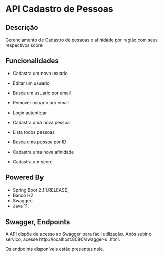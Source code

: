 # API Cadastro de Pessoas

## Descrição
Gerenciamento de Cadastro de pessoas e afinidade por região com seus respectivos score 


## Funcionalidades

* Cadastra um novo usuario
* Editar um usuario
* Busca um usuario por email
* Remover usuario por email

* Login autenticar

* Cadastra uma nova pessoa
* Lista todos pessoas
* Busca uma pessoa por ID

* Cadastra uma nova afinidade

* Cadastra um score


## Powered By

* Spring Boot 2.1.1.RELEASE;
* Banco H2 
* Swagger;
* Java 11;

## Swagger, Endpoints 

A API dispõe de acesso ao Swagger para fácil utilização. Após subir o serviço, acesse http://localhost:8080/swagger-ui.html.

Os endpoints disponíveis estão presentes nele.
